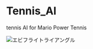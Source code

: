 # Tennis_AI
tennis AI for Mario Power Tennis


![エビフライトライアングル](https://user-images.githubusercontent.com/34574033/54472192-ee360780-4807-11e9-8d25-bd419e0e328b.PNG
 "サンプル")
